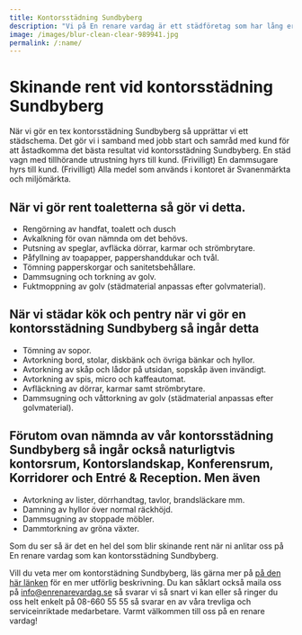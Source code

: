 ```yaml
---
title: Kontorsstädning Sundbyberg
description: "Vi på En renare vardag är ett städföretag som har lång erfarenhet av kontorsstädning Sundbyberg"
image: /images/blur-clean-clear-989941.jpg
permalink: /:name/
---
```

# Skinande rent vid kontorsstädning Sundbyberg

När vi gör en tex kontorsstädning Sundbyberg så upprättar vi ett städschema. Det gör vi i samband med jobb start och samråd med kund för att åstadkomma det bästa resultat vid kontorsstädning Sundbyberg. En städ vagn med tillhörande utrustning hyrs till kund. (Frivilligt) En dammsugare hyrs till kund. (Frivilligt) Alla medel som används i kontoret är Svanenmärkta och miljömärkta.




## När vi gör rent toaletterna så gör vi detta.
- Rengörning av handfat, toalett och dusch  
- Avkalkning för ovan nämnda om det behövs.  
- Putsning av speglar, avfläcka dörrar, karmar och strömbrytare.  
- Påfyllning av toapapper, pappershanddukar och tvål.  
- Tömning papperskorgar och sanitetsbehållare.  
- Dammsugning och torkning av golv.  
- Fuktmoppning av golv (städmaterial anpassas efter golvmaterial).

## När vi städar kök och pentry när vi gör en kontorsstädning Sundbyberg så ingår detta
- Tömning av sopor.  
- Avtorkning bord, stolar, diskbänk och övriga bänkar och hyllor.  
- Avtorkning av skåp och lådor på utsidan, sopskåp även invändigt.  
- Avtorkning av spis, micro och kaffeautomat.  
- Avfläckning av dörrar, karmar samt strömbrytare.  
- Dammsugning och våttorkning av golv (städmaterial anpassas efter golvmaterial).

## Förutom ovan nämnda av vår kontorsstädning Sundbyberg så ingår också naturligtvis kontorsrum, Kontorslandskap, Konferensrum, Korridorer och Entré & Reception. Men även  
- Avtorkning av lister, dörrhandtag, tavlor, brandsläckare mm.  
- Damning av hyllor över normal räckhöjd.  
- Dammsugning av stoppade möbler.  
- Dammtorkning av gröna växter.

Som du ser så är det en hel del som blir skinande rent när ni anlitar oss på En renare vardag som kan kontorsstädning Sundbyberg.

Vill du veta mer om kontorstädning Sundbyberg, läs gärna mer på [på den här länken](https://enrenarevardag.se/foretag/kontorstadning/) för en mer utförlig beskrivning. Du kan såklart också maila oss på info@enrenarevardag.se så svarar vi så snart vi kan eller så ringer du oss helt enkelt på 08-660 55 55 så svarar en av våra trevliga och serviceinriktade medarbetare. Varmt välkommen till oss på en renare vardag!